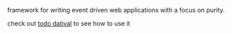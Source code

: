 framework for writing event driven web applications with a focus on purity.

check out [todo datival](https://github.com/mitchdzugan/todo-datival) to see how to use it
